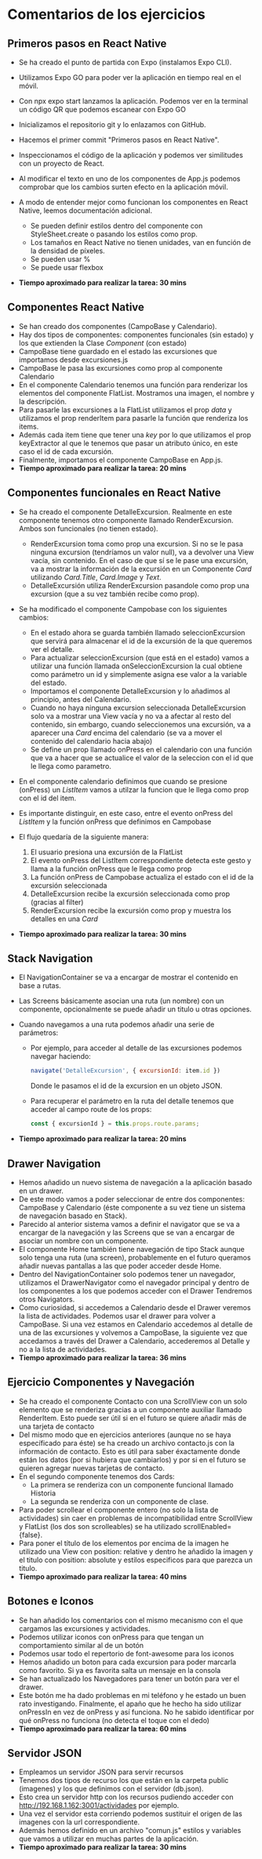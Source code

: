 # Comentarios de los ejercicios

## Primeros pasos en React Native

- Se ha creado el punto de partida con Expo (instalamos Expo CLI).
- Utilizamos Expo GO para poder ver la aplicación en tiempo real en el móvil.
- Con npx expo start lanzamos la aplicación. Podemos ver en la terminal un código QR que podemos escanear con Expo GO
- Inicializamos el repositorio git y lo enlazamos con GitHub.
- Hacemos el primer commit "Primeros pasos en React Native".
- Inspeccionamos el código de la aplicación y podemos ver similitudes con un proyecto de React.
- Al modificar el texto en uno de los componentes de App.js podemos comprobar que los cambios surten efecto en la aplicación móvil.
- A modo de entender mejor como funcionan los componentes en React Native, leemos documentación adicional.

  - Se pueden definir estilos dentro del componente con StyleSheet.create o pasando los estilos como prop.
  - Los tamaños en React Native no tienen unidades, van en función de la densidad de píxeles.
  - Se pueden usar %
  - Se puede usar flexbox

- **Tiempo aproximado para realizar la tarea: 30 mins**

## Componentes React Native

- Se han creado dos componentes (CampoBase y Calendario).
- Hay dos tipos de componentes: componentes funcionales (sin estado) y los que extienden la Clase *Component* (con estado)
- CampoBase tiene guardado en el estado las excursiones que importamos desde excursiones.js
- CampoBase le pasa las excursiones como prop al componente Calendario
- En el componente Calendario tenemos una función para renderizar los elementos del componente FlatList. Mostramos una imagen, el nombre y la descripción.
- Para pasarle las excursiones a la FlatList utilizamos el prop *data* y utilizamos el prop renderItem para pasarle la función que renderiza los items.
- Además cada item tiene que tener una *key* por lo que utilizamos el prop keyExtractor al que le tenemos que pasar un atributo único, en este caso el id de cada excursión.
- Finalmente, importamos el componente CampoBase en App.js.
- **Tiempo aproximado para realizar la tarea: 20 mins**

## Componentes funcionales en React Native

- Se ha creado el componente DetalleExcursion. Realmente en este componente tenemos otro componente llamado RenderExcursion. Ambos son funcionales (no tienen estado).

  - RenderExcursion toma como prop una excursion. Si no se le pasa ninguna excursion (tendríamos un valor null), va a devolver una View vacía, sin contenido. En el caso de que sí se le pase una excursión, va a mostrar la información de la excursión en un Componente *Card* utilizando *Card.Title*, *Card.Image* y *Text*.
  - DetalleExcursión utiliza RenderExcursion pasandole como prop una excursion (que a su vez también recibe como prop).

- Se ha modificado el componente Campobase con los siguientes cambios:

  - En el estado ahora se guarda también llamado seleccionExcursion que servirá para almacenar el id de la excursión de la que queremos ver el detalle.
  - Para actualizar seleccionExcursion (que está en el estado) vamos a utilizar una función llamada onSeleccionExcursion la cual obtiene como parámetro un id y simplemente asigna ese valor a la variable del estado.
  - Importamos el componente DetalleExcursion y lo añadimos al principio, antes del Calendario.
  - Cuando no haya ninguna excursion seleccionada DetalleExcursion solo va a mostrar una View vacía y no va a afectar al resto del contenido, sin embargo, cuando seleccionemos una excursión, va a aparecer una *Card* encima del calendario (se va a mover el contenido del calendario hacia abajo)
  - Se define un prop llamado onPress en el calendario con una función que va a hacer que se actualice el valor de la seleccion con el id que le llega como parametro.

- En el componente calendario definimos que cuando se presione (onPress) un *ListItem* vamos a utilzar la funcion que le llega como prop con el id del item.
- Es importante distinguir, en este caso, entre el evento onPress del *ListItem* y la función onPress que definimos en Campobase
- El flujo quedaría de la siguiente manera:
  1. El usuario presiona una excursión de la FlatList
  2. El evento onPress del ListItem correspondiente detecta este gesto y llama a la función onPress que le llega como prop
  3. La función onPress de Campobase actualiza el estado con el id de la excursión seleccionada
  4. DetalleExcursion recibe la excursión seleccionada como prop (gracias al filter)
  5. RenderExcursion recibe la excursión como prop y muestra los detalles en una *Card*
- **Tiempo aproximado para realizar la tarea: 30 mins**

## Stack Navigation

- El NavigationContainer se va a encargar de mostrar el contenido en base a rutas.
- Las Screens básicamente asocian una ruta (un nombre) con un componente, opcionalmente se puede añadir un titulo u otras opciones.
- Cuando navegamos a una ruta podemos añadir una serie de parámetros:
  - Por ejemplo, para acceder al detalle de las excursiones podemos navegar haciendo:
  
    ```javascript
    navigate('DetalleExcursion', { excursionId: item.id })
    ```

    Donde le pasamos el id de la excursion en un objeto JSON.
  - Para recuperar el parámetro en la ruta del detalle tenemos que acceder al campo route de los props:

    ```javascript
    const { excursionId } = this.props.route.params;
    ```

- **Tiempo aproximado para realizar la tarea: 20 mins**

## Drawer Navigation

- Hemos añadido un nuevo sistema de navegación a la aplicación basado en un drawer.
- De este modo vamos a poder seleccionar de entre dos componentes: CampoBase y Calendario (éste componente a su vez tiene un sistema de navegación basado en Stack).
- Parecido al anterior sistema vamos a definir el navigator que se va a encargar de la navegación y las Screens que se van a encargar de asociar un nombre con un componente.
- El componente Home también tiene navegación de tipo Stack aunque solo tenga una ruta (una screen), probablemente en el futuro queramos añadir nuevas pantallas a las que poder acceder desde Home.
- Dentro del NavigationContainer solo podemos tener un navegador, utilizamos el DrawerNavigator como el navegador principal y dentro de los componentes a los que podemos acceder con el Drawer Tendremos otros Navigators.
- Como curiosidad, si accedemos a Calendario desde el Drawer veremos la lista de actividades. Podemos usar el drawer para volver a CampoBase. Si una vez estamos en Calendario accedemos al detalle de una de las excursiones y volvemos a CampoBase, la siguiente vez que accedamos a través del Drawer a Calendario, accederemos al Detalle y no a la lista de actividades.
- **Tiempo aproximado para realizar la tarea: 36 mins**

## Ejercicio Componentes y Navegación

- Se ha creado el componente Contacto con una ScrollView con un solo elemento que se renderiza gracias a un componente auxiliar llamado RenderItem. Esto puede ser útil si en el futuro se quiere añadir más de una tarjeta de contacto
- Del mismo modo que en ejercicios anteriores (aunque no se haya específicado para éste) se ha creado un archivo contacto.js con la información de contacto. Esto es útil para saber éxactamente donde están los datos (por si hubiera que cambiarlos) y por si en el futuro se quieren agregar nuevas tarjetas de contacto.
- En el segundo componente tenemos dos Cards:
  - La primera se renderiza con un componente funcional llamado Historia
  - La segunda se renderiza con un componente de clase.
- Para poder scrollear el componente entero (no solo la lista de actividades) sin caer en problemas de incompatibilidad entre ScrollView y FlatList (los dos son scrolleables) se ha utilizado scrollEnabled={false}.
- Para poner el título de los elementos por encima de la imagen he utilizado una View con position: relative y dentro he añadido la imagen y el titulo con position: absolute y estilos especificos para que parezca un titulo.
- **Tiempo aproximado para realizar la tarea: 40 mins**

## Botones e Iconos

- Se han añadido los comentarios con el mismo mecanismo con el que cargamos las excursiones y actividades.
- Podemos utilizar iconos con onPress para que tengan un comportamiento similar al de un botón
- Podemos usar todo el repertorio de font-awesome para los iconos
- Hemos añadido un boton para cada excursion para poder marcarla como favorito. Si ya es favorita salta un mensaje en la consola
- Se han actualizado los Navegadores para tener un botón para ver el drawer.
- Este botón me ha dado problemas en mi teléfono y he estado un buen rato investigando. Finalmente, el apaño que he hecho ha sido utilizar onPressIn en vez de onPress y así funciona. No he sabido identificar por qué onPress no funciona (no detecta el toque con el dedo)
- **Tiempo aproximado para realizar la tarea: 60 mins**

## Servidor JSON

- Empleamos un servidor JSON para servir recursos
- Tenemos dos tipos de recurso los que están en la carpeta public (imagenes) y los que definimos con el servidor (db.json).
- Esto crea un servidor http con los recursos pudiendo acceder con <http://192.168.1.162:3001/actividades> por ejemplo.
- Una vez el servidor esta corriendo podemos sustituir el origen de las imagenes con la url correspondiente.
- Además hemos definido en un archivo "comun.js" estilos y variables que vamos a utilizar en muchas partes de la aplicación.
- **Tiempo aproximado para realizar la tarea: 30 mins**
